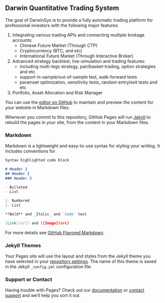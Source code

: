 ## Darwin Quantitative Trading System

The goal of DarwinSys is to provide a fully automatic trading platform for professional investors with the following major features:

1. Integrating various trading APIs and connecting multiple brokage accounts:
    - Chinese Future Market (Through CTP)
    - Cryptocurrency (BTC, and etc)
    - International Future Market (Through Interactive Broker)
2. Advanced strategy backtest, live-simulation and trading features: 
    - including multi-legs strategy, pair/basket-trading, option strategies and etc. 
    - support in-sample/out-of-sample test, walk-forward tests 
    - paramset optimization, sensitivity tests, random entry/exit tests and etc
3. Portfolio, Asset Allocation and Risk Manager



You can use the [editor on GitHub](https://github.com/cocojumbo77/darwinquant.github.io/edit/master/index.md) to maintain and preview the content for your website in Markdown files.

Whenever you commit to this repository, GitHub Pages will run [Jekyll](https://jekyllrb.com/) to rebuild the pages in your site, from the content in your Markdown files.

### Markdown

Markdown is a lightweight and easy-to-use syntax for styling your writing. It includes conventions for

```markdown
Syntax highlighted code block

# Header 1
## Header 2
### Header 3

- Bulleted
- List

1. Numbered
2. List

**Bold** and _Italic_ and `Code` text

[Link](url) and ![Image](src)
```

For more details see [GitHub Flavored Markdown](https://guides.github.com/features/mastering-markdown/).

### Jekyll Themes

Your Pages site will use the layout and styles from the Jekyll theme you have selected in your [repository settings](https://github.com/cocojumbo77/darwinquant.github.io/settings). The name of this theme is saved in the Jekyll `_config.yml` configuration file.

### Support or Contact

Having trouble with Pages? Check out our [documentation](https://help.github.com/categories/github-pages-basics/) or [contact support](https://github.com/contact) and we’ll help you sort it out.
